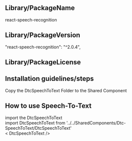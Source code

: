 ## Library/PackageName
react-speech-recognition

## Library/PackageVersion
"react-speech-recognition": "^2.0.4",

## Library/PackageLicense

## Installation guidelines/steps

Copy the DtcSpeechToText Folder to the Shared Component



## How to use Speech-To-Text
import the DtcSpeechToText <br>
import DtcSpeechToText from '../../SharedComponents/Dtc-SpeechToText/DtcSpeechToText'<br>
< DtcSpeechToText
            />